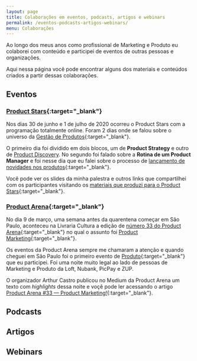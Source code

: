 ```yaml
---
layout: page
title: Colaborações em eventos, podcasts, artigos e webinars
permalink: /eventos-podcasts-artigos-webinars/
menu: Colaborações
---
```


Ao longo dos meus anos como profissional de Marketing e Produto eu colaborei com conteúdo e participei de eventos de outras pessoas e organizações.

Aqui nessa página você pode encontrar alguns dos materiais e conteúdos criados a partir dessas colaborações.

## Eventos

### [Product Stars](https://www.productstars.com.br/){:target="_blank"}

Nos dias 30 de junho e 1 de julho de 2020 ocorreu o Product Stars com a programação totalmente online. Foram 2 dias onde se falou sobre o universo da [Gestão de Produtos](/desconto-curso-pm3/#desconto){:target="_blank"}.

O primeiro dia foi dividido em dois blocos, um de **Product Strategy** e outro de [Product Discovery](/desconto-curso-pm3/#desconto-discovery). No segundo foi falado sobre a **Rotina de um Product Manager** e foi nesse dia que eu falei sobre o processo de [lançamento de novidades nos produtos](/lancamento-de-novidades-produto/){:target="_blank"}.

Você pode ver os slides da minha palestra e outros links que compartilhei com os participantes visitando os [materiais que produzi para o Product Stars](/product-stars-materiais/){:target="_blank"}.

### [Product Arena](https://productarena.io/){:target="_blank"}

No dia 9 de março, uma semana antes da quarentena começar em São Paulo, aconteceu na Livraria Cultura a edição de [número 33 do Product Arena](https://www.eventbrite.com/e/33o-product-arena-product-marketing-livraria-cultura-sp-tickets-92587412443#){:target="_blank"} no qual o assunto foi [Product Marketing](/marketing-de-produto/){:target="_blank"}.

Os eventos da Product Arena sempre me chamaram a atenção e quando cheguei em São Paulo foi o primeiro evento de [Produto](/produto/){:target="_blank"} que eu participei. Foi uma noite muito legal ao lado de pessoas de Marketing e Produto da Loft, Nubank, PicPay e ZUP.

O organizador Arthur Castro publicou no Medium da Product Arena um texto com *highlights* dessa noite e voçê pode ler acessando o artigo [Product Arena #33 — Product Marketing!](https://medium.com/product-hero/product-arena-33-product-marketing-5b3497a341c2){:target="_blank"}.

## Podcasts

## Artigos

## Webinars